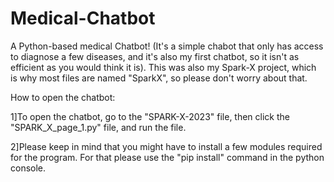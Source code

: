 # Medical-Chatbot
A Python-based medical Chatbot! (It's a simple chabot that only has access to diagnose a few diseases, and it's also my first chatbot, so it isn't as efficient as you would think it is). This was also my Spark-X project, which is why most files are named "SparkX", so please don't worry about that.


How to open the chatbot:

1]To open the chatbot, go to the "SPARK-X-2023" file, then click the "SPARK_X_page_1.py" file, and run the file.

2]Please keep in mind that you might have to install a few modules required for the program. For that please use the "pip install" command in the python console.

